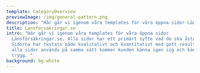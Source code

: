 ```yaml
---
template: CategoryOverview
previewImage: /img/general-pattern.png
description: "Här går vi igenom våra templates för våra öppna sidor Länsförsäkringar.se. "
title: Lansforsakringar.se
intro: "Här går vi igenom våra templates för våra öppna sidor
  Länsförsäkringar.se. Alla sidor har ett primärt syfte vad de ska åstadkomma.
  Sidorna har testats både kvalitativt och kvantitativt med gott resultat. Om
  alla sidor används på samma sätt kommer kunden känna igen sig och känna sig
  trygg. "
background: bg-white
---
```

<figure class="Image Image__border"><img src="/img/sidmallar-öppnasidor.jpg" srcset="/img/sidmallar-öppnasidor.jpg 2x" alt=""><figcaption><div class="Image__caption"></div></figcaption></figure>
